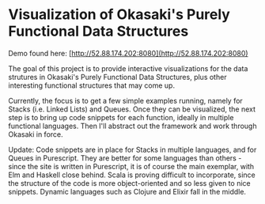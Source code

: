 # Visualization of Okasaki's Purely Functional Data Structures

Demo found here: [http://52.88.174.202:8080](http://52.88.174.202:8080)

The goal of this project is to provide interactive visualizations for the data
strutures in Okasaki's Purely Functional Data Structures, plus other interesting
functional structures that may come up.

Currently, the focus is to get a few simple examples running, namely for Stacks
(i.e. Linked Lists) and Queues.  Once they can be visualized, the
next step is to bring up code snippets for each function, ideally in multiple
functional languages.  Then I'll abstract out the framework and work through
Okasaki in force.

Update: Code snippets are in place for Stacks in multiple languages, and for Queues in Purescript.  They are better for some languages than
others - since the site is written in Purescript, it is of course the main
exemplar, with Elm and Haskell close behind.  Scala is proving difficult to
incorporate, since the structure of the code is more object-oriented and so less
given to nice snippets.  Dynamic languages such as Clojure and Elixir fall in
the middle.
